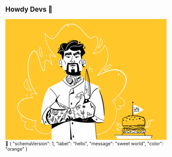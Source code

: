 ## Howdy Devs 👋


<!--
**biswassampad/biswassampad** is a ✨ _special_ ✨ repository because its `README.md` (this file) appears on your GitHub profile.

Here are some ideas to get you started:

- 🔭 I’m currently working on ...
- 🌱 I’m currently learning ...
- 👯 I’m looking to collaborate on ...
- 🤔 I’m looking for help with ...
- 💬 Ask me about ...
- 📫 How to reach me: ...
- 😄 Pronouns: ...
- ⚡ Fun fact: ...
-->

![Background](bg.jpg)
🔭
{
  "schemaVersion": 1,
  "label": "hello",
  "message": "sweet world",
  "color": "orange"
}